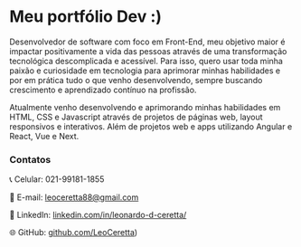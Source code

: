 <h1> Meu portfólio Dev :) </h1>

Desenvolvedor de software com foco em Front-End, meu objetivo maior é impactar positivamente a vida das pessoas através de uma transformação tecnológica descomplicada e acessível. Para isso, quero usar toda minha paixão e curiosidade em tecnologia para aprimorar minhas habilidades e por em prática tudo o que venho desenvolvendo, sempre buscando crescimento e aprendizado contínuo na profissão.

Atualmente venho desenvolvendo e aprimorando minhas habilidades em HTML, CSS e Javascript através de projetos de páginas web, layout responsivos e interativos. Além de projetos web e apps utilizando Angular e React, Vue e Next.

### Contatos

📞 Celular: 021-99181-1855

📧 E-mail: leoceretta88@gmail.com

💼 LinkedIn: [linkedin.com/in/leonardo-d-ceretta/](https://www.linkedin.com/in/leonardo-d-ceretta/)

🌐 GitHub: [github.com/LeoCeretta](https://github.com/LeoCeretta/))
